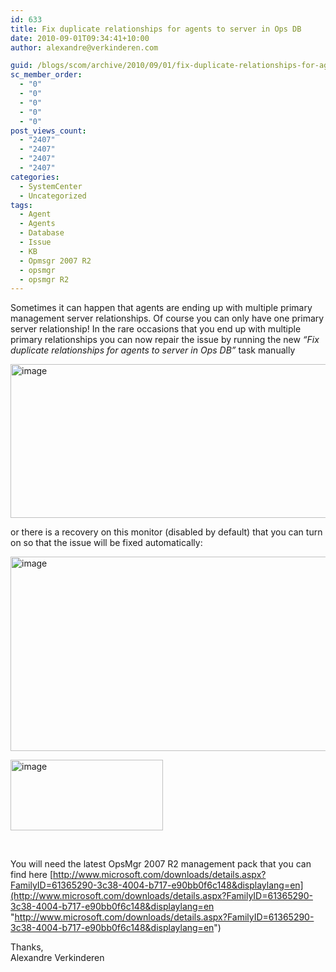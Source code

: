 ```yaml
---
id: 633
title: Fix duplicate relationships for agents to server in Ops DB
date: 2010-09-01T09:34:41+10:00
author: alexandre@verkinderen.com

guid: /blogs/scom/archive/2010/09/01/fix-duplicate-relationships-for-agents-to-server-in-ops-db.aspx
sc_member_order:
  - "0"
  - "0"
  - "0"
  - "0"
  - "0"
post_views_count:
  - "2407"
  - "2407"
  - "2407"
  - "2407"
categories:
  - SystemCenter
  - Uncategorized
tags:
  - Agent
  - Agents
  - Database
  - Issue
  - KB
  - Opmsgr 2007 R2
  - opsmgr
  - opsmgr R2
---
```

Sometimes it can happen that agents are ending up with multiple primary management server relationships. Of course you can only have one primary server relationship! In the rare occasions that you end up with multiple primary relationships you can now repair the issue by running the new _“Fix duplicate relationships for agents to server in Ops DB”_ task manually

[<img style="border-bottom: 0px;border-left: 0px;border-top: 0px;border-right: 0px" border="0" alt="image" src="https://mscloudstorage.blob.core.windows.net/mscloudstorage//2012/06/image_thumb_3894D406.png" width="644" height="246" />](http://scug.be/scom/files/2012/06/image_325E2345.png) 

or there is a recovery on this monitor (disabled by default) that you can turn on so that the issue will be fixed automatically:

[<img style="border-bottom: 0px;border-left: 0px;border-top: 0px;border-right: 0px" border="0" alt="image" src="https://mscloudstorage.blob.core.windows.net/mscloudstorage//2012/06/image_thumb_2B8ACE28.png" width="644" height="311" />](http://scug.be/scom/files/2012/06/image_345AD674.png) 

[<img style="border-bottom: 0px;border-left: 0px;border-top: 0px;border-right: 0px" border="0" alt="image" src="https://mscloudstorage.blob.core.windows.net/mscloudstorage//2012/06/image_thumb_7F9A2E9E.png" width="244" height="113" />](http://scug.be/scom/files/2012/06/image_4114E0F8.png) 

&#160;

You will need the latest OpsMgr 2007 R2 management pack that you can find here [http://www.microsoft.com/downloads/details.aspx?FamilyID=61365290-3c38-4004-b717-e90bb0f6c148&displaylang=en](http://www.microsoft.com/downloads/details.aspx?FamilyID=61365290-3c38-4004-b717-e90bb0f6c148&displaylang=en "http://www.microsoft.com/downloads/details.aspx?FamilyID=61365290-3c38-4004-b717-e90bb0f6c148&displaylang=en")

Thanks,  
Alexandre Verkinderen
